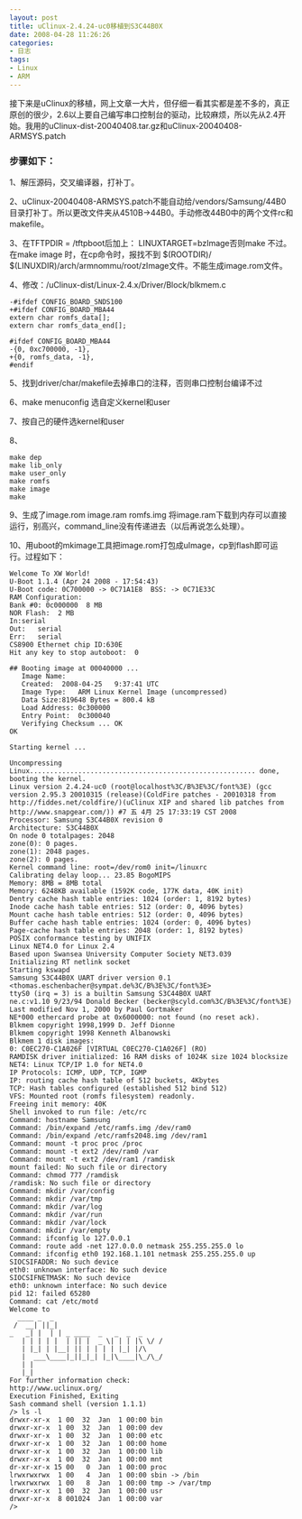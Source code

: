 ```yaml
---
layout: post
title: uClinux-2.4.24-uc0移植到S3C44B0X
date: 2008-04-28 11:26:26
categories:
- 日志
tags:
- Linux
- ARM
---
```


接下来是uClinux的移植，网上文章一大片，但仔细一看其实都是差不多的，真正原创的很少，2.6以上要自己编写串口控制台的驱动，比较麻烦，所以先从2.4开始。我用的uClinux-dist-20040408.tar.gz和uClinux-20040408-ARMSYS.patch

### **步骤如下：** ###

1、解压源码，交叉编译器，打补丁。

2、uClinux-20040408-ARMSYS.patch不能自动给/vendors/Samsung/44B0目录打补丁。所以更改文件夹从4510B->44B0。手动修改44B0中的两个文件rc和makefile。

3、在TFTPDIR = /tftpboot后加上：  LINUXTARGET=bzImage否则make 不过。 在make image  时，在cp命令时，报找不到 $(ROOTDIR)/ $(LINUXDIR)/arch/armnommu/root/zImage文件。不能生成image.rom文件。

4、修改：/uClinux-dist/Linux-2.4.x/Driver/Block/blkmem.c

    -#ifdef CONFIG_BOARD_SNDS100
    +#ifdef CONFIG_BOARD_MBA44
    extern char romfs_data[];
    extern char romfs_data_end[];
 
    #ifdef CONFIG_BOARD_MBA44
    -{0, 0xc700000, -1}, 
    +{0, romfs_data, -1},
    #endif

5、找到driver/char/makefile去掉串口的注释，否则串口控制台编译不过

6、make menuconfig 选自定义kernel和user

7、按自己的硬件选kernel和user

8、
 
    make dep
    make lib_only
    make user_only
    make romfs
    make image
    make

9、生成了image.rom image.ram romfs.img 将image.ram下载到内存可以直接运行，别高兴，command_line没有传递进去（以后再说怎么处理）。

10、用uboot的mkimage工具把image.rom打包成uImage，cp到flash即可运行。过程如下：

    
    Welcome To XW World!
    U-Boot 1.1.4 (Apr 24 2008 - 17:54:43)
    U-Boot code: 0C700000 -> 0C71A1E8  BSS: -> 0C71E33C
    RAM Configuration:
    Bank #0: 0c000000  8 MB
    NOR Flash:  2 MB
    In:serial
    Out:   serial
    Err:   serial
    CS8900 Ethernet chip ID:630E
    Hit any key to stop autoboot:  0 
    
    ## Booting image at 00040000 ...
       Image Name:   
       Created:  2008-04-25   9:37:41 UTC
       Image Type:   ARM Linux Kernel Image (uncompressed)
       Data Size:819648 Bytes = 800.4 kB
       Load Address: 0c300000
       Entry Point:  0c300040
       Verifying Checksum ... OK
    OK
    
    Starting kernel ...
    
    Uncompressing Linux........................................................ done, booting the kernel.
    Linux version 2.4.24-uc0 (root@localhost%3C/B%3E%3C/font%3E) (gcc version 2.95.3 20010315 (release)(ColdFire patches - 20010318 from http://fiddes.net/coldfire/)(uClinux XIP and shared lib patches from http://www.snapgear.com/)) #7 五 4月 25 17:33:19 CST 2008
    Processor: Samsung S3C44B0X revision 0
    Architecture: S3C44B0X
    On node 0 totalpages: 2048
    zone(0): 0 pages.
    zone(1): 2048 pages.
    zone(2): 0 pages.
    Kernel command line: root=/dev/rom0 init=/linuxrc
    Calibrating delay loop... 23.85 BogoMIPS
    Memory: 8MB = 8MB total
    Memory: 6248KB available (1592K code, 177K data, 40K init)
    Dentry cache hash table entries: 1024 (order: 1, 8192 bytes)
    Inode cache hash table entries: 512 (order: 0, 4096 bytes)
    Mount cache hash table entries: 512 (order: 0, 4096 bytes)
    Buffer cache hash table entries: 1024 (order: 0, 4096 bytes)
    Page-cache hash table entries: 2048 (order: 1, 8192 bytes)
    POSIX conformance testing by UNIFIX
    Linux NET4.0 for Linux 2.4
    Based upon Swansea University Computer Society NET3.039
    Initializing RT netlink socket
    Starting kswapd
    Samsung S3C44B0X UART driver version 0.1 <thomas.eschenbacher@sympat.de%3C/B%3E%3C/font%3E>
    ttyS0 (irq = 3) is a builtin Samsung S3C44B0X UART
    ne.c:v1.10 9/23/94 Donald Becker (becker@scyld.com%3C/B%3E%3C/font%3E)
    Last modified Nov 1, 2000 by Paul Gortmaker
    NE*000 ethercard probe at 0x6000000: not found (no reset ack).
    Blkmem copyright 1998,1999 D. Jeff Dionne
    Blkmem copyright 1998 Kenneth Albanowski
    Blkmem 1 disk images:
    0: C0EC270-C1A026F [VIRTUAL C0EC270-C1A026F] (RO)
    RAMDISK driver initialized: 16 RAM disks of 1024K size 1024 blocksize
    NET4: Linux TCP/IP 1.0 for NET4.0
    IP Protocols: ICMP, UDP, TCP, IGMP
    IP: routing cache hash table of 512 buckets, 4Kbytes
    TCP: Hash tables configured (established 512 bind 512)
    VFS: Mounted root (romfs filesystem) readonly.
    Freeing init memory: 40K
    Shell invoked to run file: /etc/rc
    Command: hostname Samsung
    Command: /bin/expand /etc/ramfs.img /dev/ram0
    Command: /bin/expand /etc/ramfs2048.img /dev/ram1
    Command: mount -t proc proc /proc
    Command: mount -t ext2 /dev/ram0 /var
    Command: mount -t ext2 /dev/ram1 /ramdisk
    mount failed: No such file or directory
    Command: chmod 777 /ramdisk
    /ramdisk: No such file or directory
    Command: mkdir /var/config
    Command: mkdir /var/tmp
    Command: mkdir /var/log
    Command: mkdir /var/run
    Command: mkdir /var/lock
    Command: mkdir /var/empty
    Command: ifconfig lo 127.0.0.1
    Command: route add -net 127.0.0.0 netmask 255.255.255.0 lo
    Command: ifconfig eth0 192.168.1.101 netmask 255.255.255.0 up
    SIOCSIFADDR: No such device
    eth0: unknown interface: No such device
    SIOCSIFNETMASK: No such device
    eth0: unknown interface: No such device
    pid 12: failed 65280
    Command: cat /etc/motd
    Welcome to
      ____ _  _
     /  __| ||_|
    _   _| |  | | _ ____  _   _  _  _
       | | | | |  | || |  _ \| | | |\ \/ /
       | |_| | |__| || | | | | |_| |/\
       |  ___\____|_||_|_| |_|\____|\_/\_/
       | |
       |_|
    For further information check:
    http://www.uclinux.org/
    Execution Finished, Exiting
    Sash command shell (version 1.1.1)
    /> ls -l
    drwxr-xr-x  1 00  32  Jan  1 00:00 bin
    drwxr-xr-x  1 00  32  Jan  1 00:00 dev
    drwxr-xr-x  1 00  32  Jan  1 00:00 etc
    drwxr-xr-x  1 00  32  Jan  1 00:00 home
    drwxr-xr-x  1 00  32  Jan  1 00:00 lib
    drwxr-xr-x  1 00  32  Jan  1 00:00 mnt
    dr-xr-xr-x 15 00   0  Jan  1 00:00 proc
    lrwxrwxrwx  1 00   4  Jan  1 00:00 sbin -> /bin
    lrwxrwxrwx  1 00   8  Jan  1 00:00 tmp -> /var/tmp
    drwxr-xr-x  1 00  32  Jan  1 00:00 usr
    drwxr-xr-x  8 001024  Jan  1 00:00 var
    />
